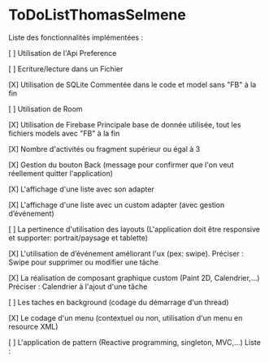 # ToDoListThomasSelmene

Liste des fonctionnalités implémentées :

[ ] Utilisation de l'Api Preference

[ ] Ecriture/lecture dans un Fichier

[X] Utilisation de SQLite
  Commentée dans le code et model sans "FB" à la fin

[ ] Utilisation de Room

[X] Utilisation de Firebase
  Principale base de donnée utilisée, tout les fichiers models avec "FB" à la fin

[X] Nombre d'activités ou fragment supérieur ou égal à 3

[X] Gestion du bouton Back (message pour confirmer que l'on veut réellement quitter l'application)

[X] L'affichage d'une liste avec son adapter

[X] L'affichage d'une liste avec un custom adapter (avec gestion d’événement)

[ ] La pertinence d'utilisation des layouts (L'application doit être responsive et supporter: portrait/paysage et tablette)

[X] L'utilisation de d’événement améliorant l'ux (pex: swipe). Préciser :
  Swipe pour supprimer ou modifier une tâche
  
[X] La réalisation de composant graphique custom (Paint 2D, Calendrier,...) Préciser :
  Calendrier à l'ajout d'une tâche
  
[ ] Les taches en background (codage du démarrage d'un thread)

[X] Le codage d'un menu (contextuel ou non, utilisation d'un menu en resource XML)

[ ] L'application de pattern (Reactive programming, singleton, MVC,...) Liste :
